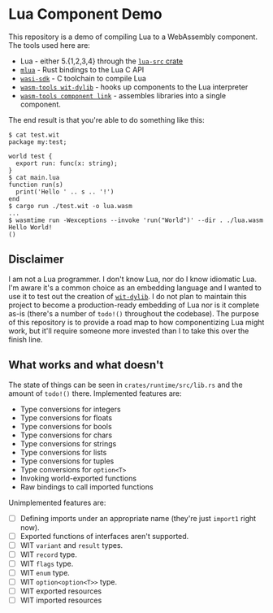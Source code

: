 # Lua Component Demo

This repository is a demo of compiling Lua to a WebAssembly component. The tools
used here are:

* Lua - either 5.{1,2,3,4} through the [`lua-src` crate]
* [`mlua`] - Rust bindings to the Lua C API
* [`wasi-sdk`] - C toolchain to compile Lua
* [`wasm-tools wit-dylib`][`wit-dylib`] - hooks up components to the Lua interpreter
* [`wasm-tools component link`] - assembles libraries into a single component.

The end result is that you're able to do something like this:

```
$ cat test.wit
package my:test;

world test {
  export run: func(x: string);
}
$ cat main.lua
function run(s)
  print('Hello ' .. s .. '!')
end
$ cargo run ./test.wit -o lua.wasm
...
$ wasmtime run -Wexceptions --invoke 'run("World")' --dir . ./lua.wasm
Hello World!
()
```

[`mlua`]: https://crates.io/crates/mlua
[`lua-src` crate]: https://crates.io/crates/lua-src
[`wasi-sdk`]: https://github.com/WebAssembly/wasi-sdk
[`wit-dylib`]: https://github.com/bytecodealliance/wasm-tools/tree/main/crates/wit-dylib
[`wasm-tools component link`]: https://docs.rs/wit-component/latest/wit_component/struct.Linker.html

## Disclaimer

I am not a Lua programmer. I don't know Lua, nor do I know idiomatic Lua. I'm
aware it's a common choice as an embedding language and I wanted to
use it to test out the creation of [`wit-dylib`]. I do not plan to maintain
this project to become a production-ready embedding of Lua nor is it complete
as-is (there's a number of `todo!()` throughout the codebase). The purpose of
this repository is to provide a road map to how componentizing Lua might
work, but it'll require someone more invested than I to take this over the
finish line.

## What works and what doesn't

The state of things can be seen in `crates/runtime/src/lib.rs` and the amount
of `todo!()` there. Implemented features are:

* Type conversions for integers
* Type conversions for floats
* Type conversions for bools
* Type conversions for chars
* Type conversions for strings
* Type conversions for lists
* Type conversions for tuples
* Type conversions for `option<T>`
* Invoking world-exported functions
* Raw bindings to call imported functions

Unimplemented features are:

* [ ] Defining imports under an appropriate name (they're just `import1` right
  now).
* [ ] Exported functions of interfaces aren't supported.
* [ ] WIT `variant` and `result` types.
* [ ] WIT `record` type.
* [ ] WIT `flags` type.
* [ ] WIT `enum` type.
* [ ] WIT `option<option<T>>` type.
* [ ] WIT exported resources
* [ ] WIT imported resources
